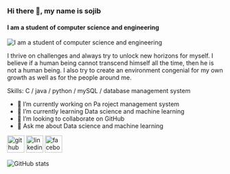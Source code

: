 ### Hi there 👋, my name is sojib
#### I am a student of computer science and engineering 
![I am a student of computer science and engineering ](https://scontent.fdac24-5.fna.fbcdn.net/v/t39.30808-6/494148316_698216486119273_6457873019457495683_n.jpg?_nc_cat=101&ccb=1-7&_nc_sid=6ee11a&_nc_eui2=AeGl8B2TDYdBjtgt7NrZx7xALD8dCALg8EAsPx0IAuDwQBEah1yI7qfv5XrLApJG1jiVSuCAd7Zd5ZSTAHB4PWkA&_nc_ohc=_Ru_V0Ky6vYQ7kNvwFT7eGT&_nc_oc=Adkp7WkHBiPst5gwJucA7uO-pUdHe_J-zwktSWT-5iAURIz4Q6Uta0YljkUHFRNWiGc&_nc_zt=23&_nc_ht=scontent.fdac24-5.fna&_nc_gid=bX9-_4sJUX6nxCKI0xz94A&oh=00_AfQfwLiqvB5gb6aV50JdEYKWGN4I59vzTg8HDRZSaXqyZQ&oe=686FD3F0)

I thrive on challenges and always try to unlock new horizons  for  myself. I believe if a human being cannot transcend himself all the time, then he is not a human being. I also try to create an environment congenial for my own growth as well as for the people around me.


Skills: C / java / python / mySQL / database management system

- 🔭 I’m currently working on Pa roject management system 
- 🌱 I’m currently learning Data science and machine learning 
- 👯 I’m looking to collaborate on GitHub 
- 💬 Ask me about Data science and machine learning  


[<img src='https://cdn.jsdelivr.net/npm/simple-icons@3.0.1/icons/github.svg' alt='github' height='40'>](https://github.com/https://github.com/SOJIB1032/SOJIB1032/blob/main/README.md)  [<img src='https://cdn.jsdelivr.net/npm/simple-icons@3.0.1/icons/linkedin.svg' alt='linkedin' height='40'>](https://www.linkedin.com/in/https://www.linkedin.com/in/md-sojib-hasan-813734266//)  [<img src='https://cdn.jsdelivr.net/npm/simple-icons@3.0.1/icons/facebook.svg' alt='facebook' height='40'>](https://www.facebook.com/https://www.facebook.com/md.sojib.hasan.32)  

![GitHub stats](https://github-readme-stats.vercel.app/api?username=https://github.com/SOJIB1032/SOJIB1032/blob/main/README.md&show_icons=true)  


